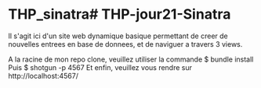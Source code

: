 # THP_sinatra# THP-jour21-Sinatra
Il s'agit ici d'un site web dynamique basique permettant de creer de nouvelles entrees en base de donnees, et de naviguer a travers 3 views.

A la racine de mon repo clone, veuillez utiliser la commande $ bundle install
Puis $ shotgun -p 4567
Et enfin, veuillez vous rendre sur http://localhost:4567/
